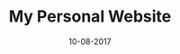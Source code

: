 ---
title: "My Personal Website"
date: 10-08-2017
excerpt: "Using Jekyll and Github Pages I created my personal website from scratch, Its an ongoing project and features will be added soon"

header:
  teaser: /assets/images/my-personal-website-th.jpg
  image: /assets/images/my-personal-website.jpg

sidebar:
  - title: "Technologies"
    image: /assets/images/bio-photo.jpg
    image-alt: "logo"
    text: "Jekyll, Github Pages, Markdown"

  - title: "Project Timeline"
    text: "Aug'17 - Present"
---